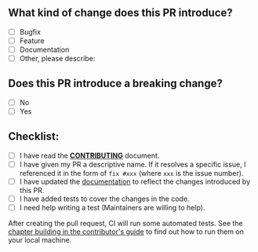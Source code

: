 ## What kind of change does this PR introduce?
<!-- Place an `x` in all the boxes that apply -->
- [ ] Bugfix
- [ ] Feature
- [ ] Documentation
- [ ] Other, please describe:

## Does this PR introduce a breaking change?
<!-- Place an `x` in one of the boxes -->
- [ ] No
- [ ] Yes

<!-- If yes, please describe the breaking change below -->

## Checklist:
<!-- Go over all the following points, and place an `x` in all the boxes that apply. -->
<!-- If you're unsure about any of these, don't hesitate to ask. We're here to help! -->
- [ ] I have read the [**CONTRIBUTING**](https://github.com/asciidoctor/asciidoctor-intellij-plugin/blob/master/CONTRIBUTING.adoc) document.
- [ ] I have given my PR a descriptive name. If it resolves a specific issue, I referenced it in the form of `fix #xxx` (where `xxx` is the issue number).
- [ ] I have updated the [documentation](https://github.com/asciidoctor/asciidoctor-intellij-plugin/blob/master/doc/users-guide/modules/ROOT/pages/features/) to reflect the changes introduced by this PR.
- [ ] I have added tests to cover the changes in the code.
- [ ] I need help writing a test (Maintainers are willing to help).

After creating the pull request, CI will run some automated tests.
See the [chapter building in the contributor's guide](https://intellij-asciidoc-plugin.ahus1.de/docs/contributors-guide/coder/building-and-running.html) to find out how to run them on your local machine.

<!-- Please add any additional remarks below -->

